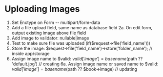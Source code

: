 # Uploading Images

1. Set Enctype on Form  -- multipart/form-data
2. Add a file upload field, same name as database field
2a. On edit form, output existing image above file field
3. Add image to validator: nullable|image
4. Test to make sure file was uploaded (if($request->file('field_name')))
5. Store the image:  $request->file('field_name')->store('folder_name'); // inside app/storage
6. Assign image name to $valid:  $valid['image'] = basename($path ?? 'default.jpg') // creating
6a. Assign image name or saved name to $valid:  $valid['image'] = basename($path ?? $book->image) // updating

